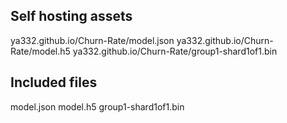 ## Self hosting assets
ya332.github.io/Churn-Rate/model.json
ya332.github.io/Churn-Rate/model.h5
ya332.github.io/Churn-Rate/group1-shard1of1.bin
## Included files
model.json
model.h5
group1-shard1of1.bin

